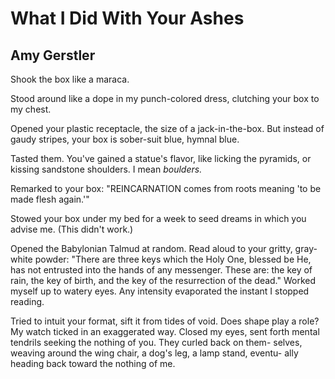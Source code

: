 # What I Did With Your Ashes
## Amy Gerstler
Shook the box like a maraca.

Stood around like a dope in my punch-colored dress, clutching your box
to my chest.

Opened your plastic receptacle, the size of a jack-in-the-box. But instead
of gaudy stripes, your box is sober-suit blue, hymnal blue.

Tasted them. You've gained a statue's flavor, like licking the pyramids, or
kissing sandstone shoulders. I mean _boulders._

Remarked to your box: "REINCARNATION comes from roots meaning 'to
be made flesh again.'"

Stowed your box under my bed for a week to seed dreams in which you
advise me. (This didn't work.)

Opened the Babylonian Talmud at random. Read aloud to your gritty,
gray-white powder: "There are three keys which the Holy One, blessed be
He, has not entrusted into the hands of any messenger. These are: the key
of rain, the key of birth, and the key of the resurrection of the dead."
Worked myself up to watery eyes. Any intensity evaporated the instant I
stopped reading.

Tried to intuit your format, sift it from tides of void. Does shape play a
role? My watch ticked in an exaggerated way. Closed my eyes, sent forth
mental tendrils seeking the nothing of you. They curled back on them-
selves, weaving around the wing chair, a dog's leg, a lamp stand, eventu-
ally heading back toward the nothing of me.